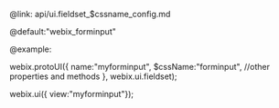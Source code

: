 @link: api/ui.fieldset_$cssname_config.md


@default:"webix_forminput"

@example:

webix.protoUI({
	name:"myforminput",
    $cssName:"forminput",
    //other properties and methods
}, webix.ui.fieldset);

webix.ui({ view:"myforminput"});